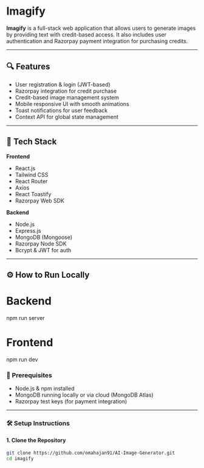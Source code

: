 # Imagify

**Imagify** is a full-stack web application that allows users to generate images by providing text with credit-based access. It also includes user authentication and Razorpay payment integration for purchasing credits.

---

## 🔍 Features

- User registration & login (JWT-based)
- Razorpay integration for credit purchase
- Credit-based image management system
- Mobile responsive UI with smooth animations
- Toast notifications for user feedback
- Context API for global state management

---

## 🚀 Tech Stack

**Frontend**  
- React.js  
- Tailwind CSS  
- React Router  
- Axios  
- React Toastify  
- Razorpay Web SDK

**Backend**  
- Node.js  
- Express.js  
- MongoDB (Mongoose)  
- Razorpay Node SDK  
- Bcrypt & JWT for auth

---

## ⚙️ How to Run Locally

# Backend
npm run server

# Frontend
npm run dev

### 🔧 Prerequisites

- Node.js & npm installed
- MongoDB running locally or via cloud (MongoDB Atlas)
- Razorpay test keys (for payment integration)

---

### 🛠️ Setup Instructions

#### 1. Clone the Repository

```bash
git clone https://github.com/omahajan91/AI-Image-Generator.git
cd imagify
